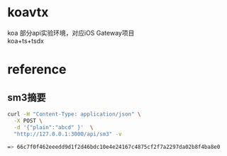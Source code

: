 # koavtx
koa 部分api实验环境，对应iOS Gateway项目  
koa+ts+tsdx

# reference
## sm3摘要
```bash
curl -H "Content-Type: application/json" \
  -X POST \
  -d '{"plain":"abcd" }'  \
  "http://127.0.0.1:3000/api/sm3" -v
  
=> 66c7f0f462eeedd9d1f2d46bdc10e4e24167c4875cf2f7a2297da02b8f4ba8e0
```